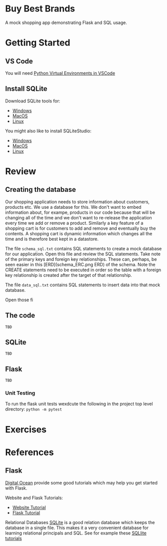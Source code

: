 # Buy Best Brands

A mock  shopping app demonstrating Flask and SQL usage.

# Getting Started

## VS Code
You will need [Python Virtual Environments in VSCode](`https://code.visualstudio.com/docs/python/environments`)

## Install SQLite
Download SQLite tools for:
*  [Windows](https://www.sqlite.org/2024/sqlite-tools-win-x64-3450000.zip)
*  [MacOS](https://www.sqlite.org/2024/sqlite-tools-osx-x64-3450000.zip)
*  [Linux](https://www.sqlite.org/2024/sqlite-tools-linux-x64-3450000.zip)

You might also like to install SQLiteStudio:
*  [Windows](https://github.com/pawelsalawa/sqlitestudio/releases/download/3.4.4/SQLiteStudio-3.4.4-osx-installer.dmg)
*  [MacOS](https://www.sqlite.org/2024/sqlite-tools-osx-x64-3450000.zip)
*  [Linux](https://github.com/pawelsalawa/sqlitestudio/releases/download/3.4.4/sqlitestudio-3.4.4.tar.xz)


# Review

## Creating the database

Our shopping application needs to store information about customers, products etc.  We use a database for this.  We don't want to embed information about, for exampe, products in our code because that will be changing all of the time and we don't want to re-release the application every time we add or remove a product.  Similarly a key feature of a shopping cart is for customers to add and remove and eventually buy the contents.  A shopping cart is dynamic information which changes all the time and is therefore best kept in a datastore.

The file `schema_sql.txt` contains SQL statements to create a mock database for our application.
Open this file and review the SQL statements.  Take note of the primary keys and foreign key relationships.
These can, perhaps, be seen easier in this [ERD](schema_ERC.png ERD) of the schema.
Note the CREATE statements need to be executed in order so the table with a foreign key relationship is created after the target of that relationship.

The file `data_sql.txt` contains SQL statements to insert data into that mock database.

Open those fi

## The code
    TBD
## SQLite
    TBD
## Flask
    TBD

### Unit Testing

To run the flask unit tests wexdcute the following in the project top level directory:
```python -m pytest```

# Exercises
# References

## Flask
[Digital Ocean](https://www.digitalocean.com) provide some good tutorials which may help you get started with Flask.

Website and Flask Tutorials:
*  [Website Tutorial](https://www.digitalocean.com/community/tutorial-series/how-to-build-a-website-with-html)
*  [Flask Tutorial](https://www.digitalocean.com/community/tutorials/how-to-make-a-web-application-using-flask-in-python-3)


Relational Databases
[SQLite](https://www.sqlite.org/index.html) is a good relation database which keeps the database in a single file.  This makes it a very convenient database for learning relational principals and SQL.  See for example these [SQLlite tutorials](https://www.sqlitetutorial.net/)

